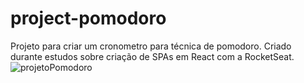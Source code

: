 # project-pomodoro
Projeto para criar um cronometro para técnica de pomodoro. Criado durante estudos sobre criação de SPAs em React com a RocketSeat.
![projetoPomodoro](https://user-images.githubusercontent.com/100320271/202875639-0b068266-d630-4685-9ebe-7b9b55bb89a6.png)
